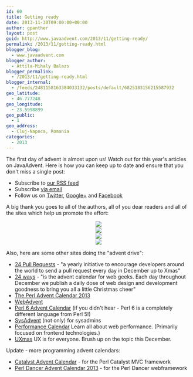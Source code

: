 ```yaml
---
id: 60
title: Getting ready
date: 2013-11-30T09:00:00+00:00
author: gpanther
layout: post
guid: http://www.javaadvent.com/2013/11/getting-ready/
permalink: /2013/11/getting-ready.html
blogger_blog:
  - www.javaadvent.com
blogger_author:
  - Attila-Mihaly Balazs
blogger_permalink:
  - /2013/11/getting-ready.html
blogger_internal:
  - /feeds/2481158163384033132/posts/default/6825183156215587932
geo_latitude:
  - 46.777248
geo_longitude:
  - 23.5998899
geo_public:
  - 1
geo_address:
  - Cluj-Napoca, Romania
categories:
  - 2013
---
```

<p>The first day of advent is almost upon us! Watch out for this year's articles on JavaAdvent. Here is how you can keep up to date and ensure that you don't miss a single post:</p> <ul><li>Subscribe to <a href="http://feeds.feedburner.com/JavaAdventCalendar">our RSS feed</a></li><li>Subscribe <a href="http://feedburner.google.com/fb/a/mailverify?uri=JavaAdventCalendar&amp;loc=en_US">via email</a></li><li>Follow us on <a href="https://twitter.com/JavaAdvent">Twitter</a>, <a href="https://plus.google.com/b/109896931373578063453/+Javaadvent/posts">Google+</a> and <a href="https://www.facebook.com/pages/Java-Advent-Calendar/229536173843473">Facebook</a></li></ul> <p>A big thank you goes to all of the authors, all of you dear readers and all of the sites which help us promote the effort:</p> <center> <a href="http://www.oracle.com/technetwork/java/javamagazine/index.html"><img border="0" src="http://2.bp.blogspot.com/-taMBxrQxELc/Uphi3nVQyGI/AAAAAAAAF_g/ZI6Th747ZXM/s200/Java+Magazine.png" /></a><br /> <a href="http://java.dzone.com/"><img border="0" src="http://1.bp.blogspot.com/-2oSSGGa3d8s/Uphi31L-HfI/AAAAAAAAF_Y/YSYfDrnZrgk/s200/dzone_01.png" /></a><br /> <a href="http://www.javacodegeeks.com/"><img border="0" src="http://4.bp.blogspot.com/-S7ypc3h4No0/Uphi3gIiN7I/AAAAAAAAF_U/Zk8PLpLspRw/s200/JavaCodeGeeks-logo.png" /></a><br /> <a href="http://tech.pro/"><img border="0" src="http://3.bp.blogspot.com/-2uC7BK-TiQs/Uphi3jiRatI/AAAAAAAAF_M/tQaJe4BJd3A/s200/Tech-Pro.png" /></a><br /> </center> <p>Also, here are some other sites doing the "advent drive":</p> <ul><li><a href="http://24pullrequests.com/">24 Pull Requests</a> - "a yearly initiative to encourage developers around the world to send a pull request every day in December up to Xmas"</li><li><a href="http://24ways.org/">24 ways</a> - "is the advent calendar for web geeks. Each day throughout December we publish a daily dose of web design and development goodness to bring you all a little Christmas cheer"</li><li><a href="http://www.perladvent.org/2013/">The Perl Advent Calendar 2013</a></li><li><a href="http://webadvent.org/">WebAdvent</a></li><li><a href="https://perl6advent.wordpress.com/">Perl 6 Advent Calendar</a> (if you didn't hear - Perl 6 is a completely different language from Perl 5!)</li><li><a href="http://sysadvent.blogspot.com/">SysAdvent</a> (not only) for sysadmins</li><li><a href="http://calendar.perfplanet.com/">Performance Calendar</a> Learn all about web performance. (Primarily focused on frontend technologies.)</a><li><a href="http://uxmas.com/">UXmas</a> UX is for everyone. Brush up on the topic this December.</li></ul> <p>Update - more programming advent calendars:</p> <ul><li><a href="http://www.catalystframework.org/calendar/2013/">Catalyst Advent Calendar</a> - for the Perl Catalyst MVC framework</li><li><a href="http://advent.perldancer.org/2013">Perl Dancer Advent Calendar 2013</a> - for the Perl Dancer webframework</li></ul>
